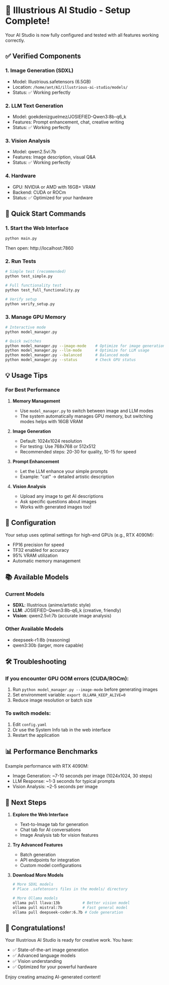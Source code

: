 # 🎉 Illustrious AI Studio - Setup Complete!

Your AI Studio is now fully configured and tested with all features working correctly.

## ✅ Verified Components

### 1. **Image Generation (SDXL)**
- Model: Illustrious.safetensors (6.5GB)
- Location: `/home/ant/AI/illustrious-ai-studio/models/`
- Status: ✅ Working perfectly

### 2. **LLM Text Generation**
- Model: goekdenizguelmez/JOSIEFIED-Qwen3:8b-q6_k
- Features: Prompt enhancement, chat, creative writing
- Status: ✅ Working perfectly

### 3. **Vision Analysis**
- Model: qwen2.5vl:7b
- Features: Image description, visual Q&A
- Status: ✅ Working perfectly

### 4. **Hardware**
- GPU: NVIDIA or AMD with 16GB+ VRAM
- Backend: CUDA or ROCm
- Status: ✅ Optimized for your hardware

## 🚀 Quick Start Commands

### 1. **Start the Web Interface**
```bash
python main.py
```
Then open: http://localhost:7860

### 2. **Run Tests**
```bash
# Simple test (recommended)
python test_simple.py

# Full functionality test
python test_full_functionality.py

# Verify setup
python verify_setup.py
```

### 3. **Manage GPU Memory**
```bash
# Interactive mode
python model_manager.py

# Quick switches
python model_manager.py --image-mode    # Optimize for image generation
python model_manager.py --llm-mode      # Optimize for LLM usage
python model_manager.py --balanced      # Balanced mode
python model_manager.py --status        # Check GPU status
```

## 💡 Usage Tips

### For Best Performance

1. **Memory Management**
   - Use `model_manager.py` to switch between image and LLM modes
   - The system automatically manages GPU memory, but switching modes helps with 16GB VRAM

2. **Image Generation**
   - Default: 1024x1024 resolution
   - For testing: Use 768x768 or 512x512
   - Recommended steps: 20-30 for quality, 10-15 for speed

3. **Prompt Enhancement**
   - Let the LLM enhance your simple prompts
   - Example: "cat" → detailed artistic description

4. **Vision Analysis**
   - Upload any image to get AI descriptions
   - Ask specific questions about images
   - Works with generated images too!

## 🔧 Configuration

Your setup uses optimal settings for high-end GPUs (e.g., RTX 4090M):
- FP16 precision for speed
- TF32 enabled for accuracy
- 95% VRAM utilization
- Automatic memory management

## 📚 Available Models

### Current Models
- **SDXL**: Illustrious (anime/artistic style)
- **LLM**: JOSIEFIED-Qwen3:8b-q6_k (creative, friendly)
- **Vision**: qwen2.5vl:7b (accurate image analysis)

### Other Available Models
- deepseek-r1:8b (reasoning)
- qwen3:30b (larger, more capable)

## 🛠️ Troubleshooting

### If you encounter GPU OOM errors (CUDA/ROCm):
1. Run `python model_manager.py --image-mode` before generating images
2. Set environment variable: `export OLLAMA_KEEP_ALIVE=0`
3. Reduce image resolution or batch size

### To switch models:
1. Edit `config.yaml`
2. Or use the System Info tab in the web interface
3. Restart the application

## 📊 Performance Benchmarks

Example performance with RTX 4090M:
- Image Generation: ~7-10 seconds per image (1024x1024, 30 steps)
- LLM Response: ~1-3 seconds for typical prompts
- Vision Analysis: ~2-5 seconds per image

## 🎨 Next Steps

1. **Explore the Web Interface**
   - Text-to-Image tab for generation
   - Chat tab for AI conversations
   - Image Analysis tab for vision features

2. **Try Advanced Features**
   - Batch generation
   - API endpoints for integration
   - Custom model configurations

3. **Download More Models**
   ```bash
   # More SDXL models
   # Place .safetensors files in the models/ directory
   
   # More Ollama models
   ollama pull llava:13b          # Better vision model
   ollama pull mistral:7b         # Fast general model
   ollama pull deepseek-coder:6.7b # Code generation
   ```

## 🎉 Congratulations!

Your Illustrious AI Studio is ready for creative work. You have:
- ✅ State-of-the-art image generation
- ✅ Advanced language models
- ✅ Vision understanding
- ✅ Optimized for your powerful hardware

Enjoy creating amazing AI-generated content!
